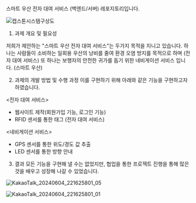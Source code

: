 스마트 우산 전자 대여 서비스 (백엔드/서버) 레포지토리입니다. 

![캡스톤시스템구상도](https://github.com/adorahelen/pythonProject/assets/127845112/cca9b478-93fb-4147-ada4-18d4146702b5)

1. 과제 개요 및 필요성

저희가 제안하는 "스마트 우산 전자 대여 서비스"는 두가지 목적을 지니고 있습니다.
하나는 사람들이 소비하는 일회용 우산의 낭비를 줄여 환경 오염 방지를 목적으로 하며 (전자 대여 서비스)
또 하나는 보행자의 안전한 귀가를 돕기 위한 네비게이션 서비스 입니다. (스마트 우산)

2. 과제의 개발 방법 및 수행 과정
이를 구현하기 위해 아래와 같은 기능을 구현하고자 하였습니다.

<전자 대여 서비스> 
- 웹사이트 제작(회원가입 기능, 로그인 기능)
- RFID 센서를 통한 태그 (전자 대여 서비스)

<네비게이션 서비스>
- GPS 센서를 통한 위도/경도 값 추출
- LED 센서를 통한 방향 안내

3. 결과
모든 기능을 구현해 낼 수는 없었지만, 협업을 통한 프로젝트 진행을 통해
많은 것을 배우고 성장해 나갈 수 있었습니다.

![KakaoTalk_20240604_221625801_05](https://github.com/adorahelen/pythonProject/assets/127845112/a0465767-f693-4e71-b64b-22973dfaec69)


![KakaoTalk_20240604_221625801_01](https://github.com/adorahelen/pythonProject/assets/127845112/d037c133-0811-4c22-bad7-397b1c818d19)


